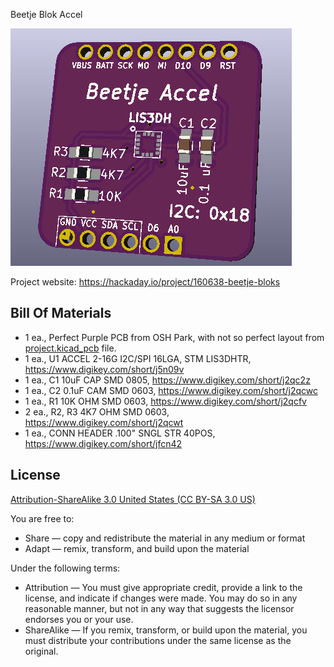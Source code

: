 Beetje Blok Accel

![Beetje Block](project.png)

Project website: https://hackaday.io/project/160638-beetje-bloks

Bill Of Materials
----------------
  
- 1 ea., Perfect Purple PCB from OSH Park, with not so perfect layout from [project.kicad_pcb](project.kicad_pcb) file.
- 1 ea., U1 ACCEL 2-16G I2C/SPI 16LGA, STM LIS3DHTR, https://www.digikey.com/short/j5n09v 
- 1 ea., C1 10uF CAP SMD 0805, https://www.digikey.com/short/j2qc2z
- 1 ea., C2 0.1uF CAM SMD 0603, https://www.digikey.com/short/j2qcwc
- 1 ea., R1 10K OHM SMD 0603, https://www.digikey.com/short/j2qcfv 
- 2 ea., R2, R3 4K7 OHM SMD 0603, https://www.digikey.com/short/j2qcwt
- 1 ea., CONN HEADER .100" SNGL STR 40POS, https://www.digikey.com/short/jfcn42

License
----------------
[Attribution-ShareAlike 3.0 United States (CC BY-SA 3.0 US)](https://creativecommons.org/licenses/by-sa/3.0/us/)

You are free to:

- Share — copy and redistribute the material in any medium or format
- Adapt — remix, transform, and build upon the material

Under the following terms:

- Attribution — You must give appropriate credit, provide a link to the license, and indicate if changes were made. You may do so in any reasonable manner, but not in any way that suggests the licensor endorses you or your use.
- ShareAlike — If you remix, transform, or build upon the material, you must distribute your contributions under the same license as the original.